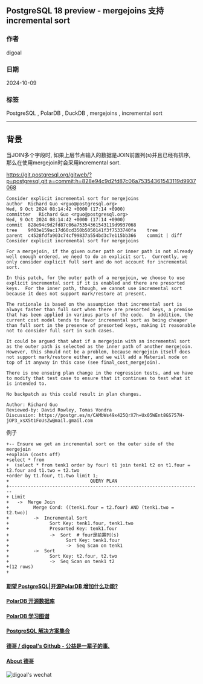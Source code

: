 ## PostgreSQL 18 preview - mergejoins 支持 incremental sort      
                                                                  
### 作者                                      
digoal                                      
                                             
### 日期                                           
2024-10-09                                      
                                          
### 标签                                        
PostgreSQL , PolarDB , DuckDB , mergejoins , incremental sort             
                                                                 
----                                          
                                                        
## 背景      
当JOIN多个字段时, 如果上层节点输入的数据是JOIN前置列(s)并且已经有排序, 那么在使用mergejoin时会采用incremental sort.     
  
https://git.postgresql.org/gitweb/?p=postgresql.git;a=commit;h=828e94c9d2fd87c06a75354361543119d9937068  
```  
Consider explicit incremental sort for mergejoins  
author	Richard Guo <rguo@postgresql.org>	  
Wed, 9 Oct 2024 08:14:42 +0000 (17:14 +0900)  
committer	Richard Guo <rguo@postgresql.org>	  
Wed, 9 Oct 2024 08:14:42 +0000 (17:14 +0900)  
commit	828e94c9d2fd87c06a75354361543119d9937068  
tree	9f03e159ac17d60cd350b5050141f3f7533740fa	tree  
parent	c4528fdfa903c74cf99837a554bd3c7e115bb366	commit | diff  
Consider explicit incremental sort for mergejoins  
  
For a mergejoin, if the given outer path or inner path is not already  
well enough ordered, we need to do an explicit sort.  Currently, we  
only consider explicit full sort and do not account for incremental  
sort.  
  
In this patch, for the outer path of a mergejoin, we choose to use  
explicit incremental sort if it is enabled and there are presorted  
keys.  For the inner path, though, we cannot use incremental sort  
because it does not support mark/restore at present.  
  
The rationale is based on the assumption that incremental sort is  
always faster than full sort when there are presorted keys, a premise  
that has been applied in various parts of the code.  In addition, the  
current cost model tends to favor incremental sort as being cheaper  
than full sort in the presence of presorted keys, making it reasonable  
not to consider full sort in such cases.  
  
It could be argued that what if a mergejoin with an incremental sort  
as the outer path is selected as the inner path of another mergejoin.  
However, this should not be a problem, because mergejoin itself does  
not support mark/restore either, and we will add a Material node on  
top of it anyway in this case (see final_cost_mergejoin).  
  
There is one ensuing plan change in the regression tests, and we have  
to modify that test case to ensure that it continues to test what it  
is intended to.  
  
No backpatch as this could result in plan changes.  
  
Author: Richard Guo  
Reviewed-by: David Rowley, Tomas Vondra  
Discussion: https://postgr.es/m/CAMbWs49x425QrX7h=Ux05WEnt8GS757H-jOP3_xsX5t1FoUsZw@mail.gmail.com  
```  
  
例子  
```  
+-- Ensure we get an incremental sort on the outer side of the mergejoin  
+explain (costs off)  
+select * from  
+  (select * from tenk1 order by four) t1 join tenk1 t2 on t1.four = t2.four and t1.two = t2.two  
+order by t1.four, t1.two limit 1;  
+                              QUERY PLAN                                 
+-----------------------------------------------------------------------  
+ Limit  
+   ->  Merge Join  
+         Merge Cond: ((tenk1.four = t2.four) AND (tenk1.two = t2.two))  
+         ->  Incremental Sort  
+               Sort Key: tenk1.four, tenk1.two  
+               Presorted Key: tenk1.four  
+               ->  Sort  # four是前置列(s)  
+                     Sort Key: tenk1.four  
+                     ->  Seq Scan on tenk1  
+         ->  Sort  
+               Sort Key: t2.four, t2.two  
+               ->  Seq Scan on tenk1 t2  
+(12 rows)  
+  
```  
  
  
#### [期望 PostgreSQL|开源PolarDB 增加什么功能?](https://github.com/digoal/blog/issues/76 "269ac3d1c492e938c0191101c7238216")
  
  
#### [PolarDB 开源数据库](https://openpolardb.com/home "57258f76c37864c6e6d23383d05714ea")
  
  
#### [PolarDB 学习图谱](https://www.aliyun.com/database/openpolardb/activity "8642f60e04ed0c814bf9cb9677976bd4")
  
  
#### [PostgreSQL 解决方案集合](../201706/20170601_02.md "40cff096e9ed7122c512b35d8561d9c8")
  
  
#### [德哥 / digoal's Github - 公益是一辈子的事.](https://github.com/digoal/blog/blob/master/README.md "22709685feb7cab07d30f30387f0a9ae")
  
  
#### [About 德哥](https://github.com/digoal/blog/blob/master/me/readme.md "a37735981e7704886ffd590565582dd0")
  
  
![digoal's wechat](../pic/digoal_weixin.jpg "f7ad92eeba24523fd47a6e1a0e691b59")
  
